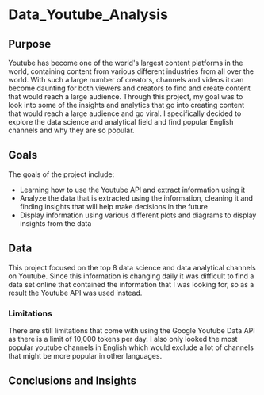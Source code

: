 # Data_Youtube_Analysis

## Purpose

Youtube has become one of the world's largest content platforms in the world, containing content from various different industries from all over the world. With such a large number of creators, channels and videos it can become daunting for both viewers and creators to find and create content that would reach a large audience. Through this project, my goal was to look into some of the insights and analytics that go into creating content that would reach a large audience and go viral. I specifically decided to explore the data science and analytical field and find popular English channels and why they are so popular. 

## Goals

The goals of the project include:

- Learning how to use the Youtube API and extract information using it
- Analyze the data that is extracted using the information, cleaning it and finding insights that will help make decisions in the future
- Display information using various different plots and diagrams to display insights from the data

## Data

This project focused on the top 8 data science and data analytical channels on Youtube. Since this information is changing daily it was difficult to find a data set online that contained the information that I was looking for, so as a result the Youtube API was used instead. 

### Limitations

There are still limitations that come with using the Google Youtube Data API as there is a limit of 10,000 tokens per day. I also only looked the most popular youtube channels in English which would exclude a lot of channels that might be more popular in other languages. 

## Conclusions and Insights




